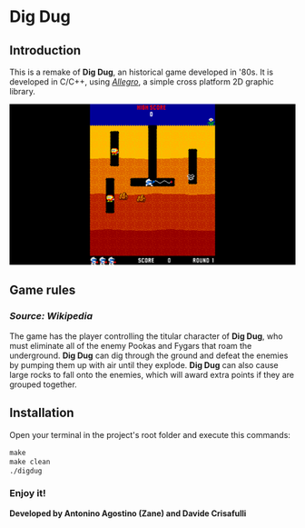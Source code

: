 # Dig Dug

## Introduction

This is a remake of **Dig Dug**, an historical game developed in '80s. It is developed in C/C++, using [*Allegro*](https://liballeg.org/), a simple cross platform 2D graphic library.

![DigDug](res/images/screenshot.png)

## Game rules
### *Source: Wikipedia*

The game has the player controlling the titular character of **Dig Dug**, who must eliminate all of the enemy Pookas and Fygars that roam the underground. **Dig Dug** can dig through the ground and defeat the enemies by pumping them up with air until they explode. **Dig Dug** can also cause large rocks to fall onto the enemies, which will award extra points if they are grouped together.


## Installation

Open your terminal in the project's root folder and execute this commands:

```
make
make clean
./digdug

```
### Enjoy it!

**Developed by Antonino Agostino (Zane) and Davide Crisafulli**
